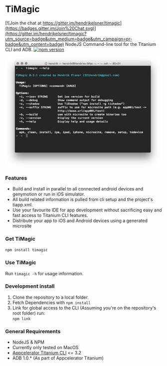 # TiMagic

[![Join the chat at https://gitter.im/hendrikelsner/timagic](https://badges.gitter.im/Join%20Chat.svg)](https://gitter.im/hendrikelsner/timagic?utm_source=badge&utm_medium=badge&utm_campaign=pr-badge&utm_content=badge)
NodeJS Command-line tool for the Titanium CLI and ADB. [![npm version](https://badge.fury.io/js/timagic.svg)](http://badge.fury.io/js/timagic)

![*Screenshot here*](screen.png)
### Features
* Build and install in parallel to all connected android devices and genymotion or run in iOS simulator.
* All build related information is pulled from cli setup and the project's tiapp.xml.
* Use your favourite IDE for app development without sacrificing easy and fast access to Titanium CLI features.
* Distribute your app to iOS and Android devices using a generated microsite

### Get TiMagic
```npm install timagic```

### Use TiMagic
Run `timagic -h` for usage information.

### Development install
1. Clone the repository to a local folder.
1. Fetch Dependencies with ```npm install```
1. Link for global access to the CLI
(Assuming you're on the repository's root folder) run:  
```npm link```

### General Requirements
* NodeJS & NPM
* Currently only tested on MacOS
* [Appcelerator Titanium CLI](https://github.com/appcelerator/titanium) <= 3.2
* ADB 1.0.* (As part of Appcelerator Titanium)
